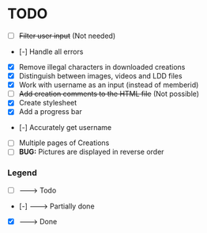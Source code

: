 TODO
====
* [ ] ~~Filter user input~~ (Not needed)
* [-] Handle all errors
* [x] Remove illegal characters in downloaded creations
* [x] Distinguish between images, videos and LDD files
* [x] Work with username as an input (instead of memberid)
* [ ] ~~Add creation comments to the HTML file~~ (Not possible)
* [x] Create stylesheet
* [x] Add a progress bar
* [-] Accurately get username
* [ ] Multiple pages of Creations
* [ ] **BUG:** Pictures are displayed in reverse order

### Legend ###
* [ ] ---> Todo
* [-] ---> Partially done
* [x] ---> Done

